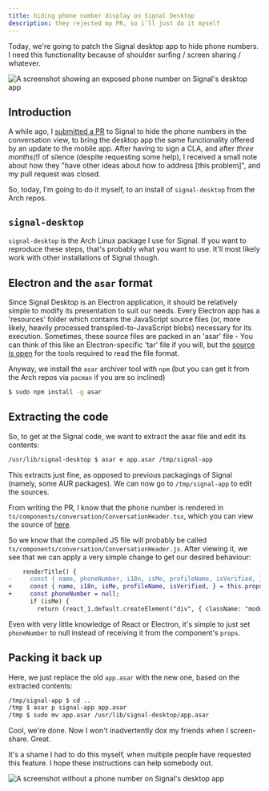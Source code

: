 ```yaml
---
title: hiding phone number display on Signal Desktop
description: they rejected my PR, so i'll just do it myself
---
```


Today, we're going to patch the Signal desktop app to hide phone numbers. I need this functionality because of shoulder surfing / screen sharing / whatever.

![A screenshot showing an exposed phone number on Signal's desktop app](/assets/blog/hide-signal-phone-numbers/signal-danger.png)

## Introduction

A while ago, I [submitted a PR](https://github.com/signalapp/Signal-Desktop/pull/3647) to Signal to hide the phone numbers in the conversation view, to bring the desktop app the same functionality offered by an update to the mobile app. After having to sign a CLA, and after *three months(!)* of silence (despite requesting some help), I received a small note about how they "have other ideas about how to address [this problem]", and my pull request was closed.

So, today, I'm going to do it myself, to an install of `signal-desktop` from the Arch repos.

## `signal-desktop`

`signal-desktop` is the Arch Linux package I use for Signal. If you want to reproduce these steps, that's probably what you want to use. It'll most likely work with other installations of Signal though.

## Electron and the `asar` format

Since Signal Desktop is an Electron application, it should be relatively simple to modify its presentation to suit our needs. Every Electron app has a 'resources' folder which contains the JavaScript source files (or, more likely, heavily processed transpiled-to-JavaScript blobs) necessary for its execution. Sometimes, these source files are packed in an 'asar' file - You can think of this like an Electron-specific 'tar' file if you will, but the [source is open](https://github.com/electron/asar) for the tools required to read the file format.

Anyway, we install the `asar` archiver tool with `npm` (but you can get it from the Arch repos via `pacman` if you are so inclined)

```bash
$ sudo npm install -g asar
```

## Extracting the code

So, to get at the Signal code, we want to extract the asar file and edit its contents:

```bash
/usr/lib/signal-desktop $ asar e app.asar /tmp/signal-app
```

This extracts just fine, as opposed to previous packagings of Signal (namely, some AUR packages). We can now go to `/tmp/signal-app` to edit the sources.

From writing the PR, I know that the phone number is rendered in `ts/components/conversation/ConversationHeader.tsx`, which you can view the source of [here](https://github.com/signalapp/Signal-Desktop/blob/development/ts/components/conversation/ConversationHeader.tsx).

So we know that the compiled JS file will probably be called `ts/components/conversation/ConversationHeader.js`. After viewing it, we see that we can apply a very simple change to get our desired behaviour:

```diff
    renderTitle() {
-     const { name, phoneNumber, i18n, isMe, profileName, isVerified, } = this.props;
+     const { name, i18n, isMe, profileName, isVerified, } = this.props;
+     const phoneNumber = null;
      if (isMe) {
        return (react_1.default.createElement("div", { className: "module-conversation-header__title" }, i18n('noteToSelf')));
```

Even with very little knowledge of React or Electron, it's simple to just set `phoneNumber` to null instead of receiving it from the component's `props`.

## Packing it back up 

Here, we just replace the old `app.asar` with the new one, based on the extracted contents:

```bash
/tmp/signal-app $ cd ..
/tmp $ asar p signal-app app.asar
/tmp $ sudo mv app.asar /usr/lib/signal-desktop/app.asar
```

Cool, we're done. Now I won't inadvertently dox my friends when I screen-share. Great.

It's a shame I had to do this myself, when multiple people have requested this feature. I hope these instructions can help somebody out.

![A screenshot without a phone number on Signal's desktop app](/assets/blog/hide-signal-phone-numbers/signal-success.png)

